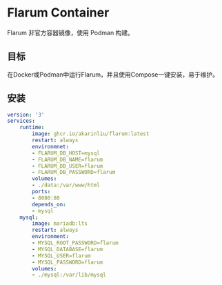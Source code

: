 # Flarum Container
Flarum 非官方容器镜像，使用 Podman 构建。

## 目标
在Docker或Podman中运行Flarum，并且使用Compose一键安装，易于维护。

## 安装

```yaml
version: '3'
services:
    runtime:
        image: ghcr.io/akarinliu/flarum:latest
        restart: always
        environmnet:
        - FLARUM_DB_HOST=mysql
        - FLARUM_DB_NAME=flarum
        - FLARUM_DB_USER=flarum
        - FLARUM_DB_PASSWORD=flarum
        volumes:
        - ./data:/var/www/html
        ports:
        - 8080:80
        depends_on:
        - mysql
    mysql:
        image: mariadb:lts
        restart: always
        environment:
        - MYSQL_ROOT_PASSWORD=flarum
        - MYSQL_DATABASE=flarum
        - MYSQL_USER=flarum
        - MYSQL_PASSWORD=flarum
        volumes:
        - ./mysql:/var/lib/mysql
```